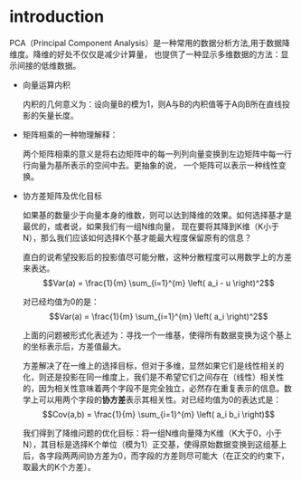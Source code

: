 # introduction

PCA（Principal Component Analysis）是一种常用的数据分析方法,用于数据降维度。降维的好处不仅仅是减少计算量，
也提供了一种显示多维数据的方法：显示间接的低维数据。

- 向量运算内积
  
  内积的几何意义为：设向量B的模为1，则A与B的内积值等于A向B所在直线投影的矢量长度。

- 矩阵相乘的一种物理解释：

  两个矩阵相乘的意义是将右边矩阵中的每一列列向量变换到左边矩阵中每一行行向量为基所表示的空间中去。更抽象的说，
  一个矩阵可以表示一种线性变换。

- 协方差矩阵及优化目标

  如果基的数量少于向量本身的维数，则可以达到降维的效果。如何选择基才是最优的，或者说，如果我们有一组N维向量，
  现在要将其降到K维（K小于N），那么我们应该如何选择K个基才能最大程度保留原有的信息？

  直白的说希望投影后的投影值尽可能分散，这种分散程度可以用数学上的方差来表达。
  $$Var(a) = \frac{1}{m} \sum_{i=1}^{m} \left( a_i - u  \right)^2$$
  
  对已经均值为0的是：
  $$Var(a) = \frac{1}{m} \sum_{i=1}^{m} \left( a_i   \right)^2$$

  上面的问题被形式化表述为：寻找一个一维基，使得所有数据变换为这个基上的坐标表示后，方差值最大。

  方差解决了在一维上的选择目标，但对于多维，显然如果它们是线性相关的化，则还是投影在同一维度上，我们是不希望它们之间存在（线性）相关性的，因为相关性意味着两个字段不是完全独立，必然存在重复表示的信息。数学上可以用两个字段的**协方差**表示其相关性。对已经均值为0的表达式是：
  $$Cov(a,b) = \frac{1}{m} \sum_{i=1}^{m} \left( a_i b_i  \right)$$

  我们得到了降维问题的优化目标：将一组N维向量降为K维（K大于0，小于N），其目标是选择K个单位（模为1）正交基，使得原始数据变换到这组基上后，各字段两两间协方差为0，而字段的方差则尽可能大（在正交的约束下，取最大的K个方差）。